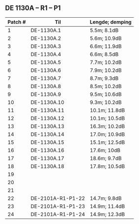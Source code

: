 ## DE 1130A – R1 – P1

|Patch #|Til|Lengde; demping|
|---|---|---|
|1|DE-1130A.1|5.5m; 8.1dB|
|2|DE-1130A.2|5.6m; 10.9dB|
|3|DE-1130A.3|6.6m; 11.9dB|
|4|DE-1130A.4|6.6m; 8.5dB|
|5|DE-1130A.5|7.7m; 10.2dB|
|6|DE-1130A.6|7.9m; 10.2dB|
|7|DE-1130A.7|8.7m; 9.3dB|
|8|DE-1130A.8|8.5m; 10.2dB|
|9|DE-1130A.9|9.5m; 10.6dB|
|10|DE-1130A.10|9.3m; 10.2dB|
|11|DE-1130A.11|10.1m; 11.8dB|
|12|DE-1130A.12|10.1m; 10.5dB|
|13|DE-1130A.13|16.3m; 10.2dB|
|14|DE-1130A.14|17.0m; 10.9dB|
|15|DE-1130A.15|15.1m; 12.5dB|
|16|DE-1130A.16|17.6m; 10dB|
|17|DE-1130A.17|18.6m; 9.7dB|
|18|DE-1130A.18|17.8m; 10.5dB|
|19|||
|20|||
|21|||
|22|DE-2101A-R1-P1-22|14.7m; 9.8dB|
|23|DE-2101A-R1-P1-23|14.9m; 11.4dB|
|24|DE-2101A-R1-P1-24|14.9m; 12.3dB|
